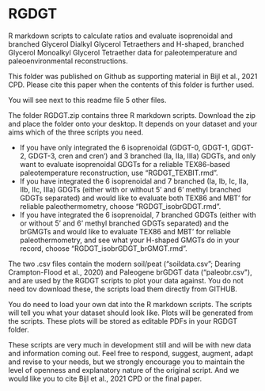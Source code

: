 # RGDGT
R markdown scripts to calculate ratios and evaluate isoprenoidal and branched Glycerol Dialkyl Glycerol Tetraethers and H-shaped, branched Glycerol Monoalkyl Glycerol Tetraether data for paleotemperature and paleoenvironmental reconstructions.

This folder was published on Github as supporting material in Bijl et al., 2021 CPD. Please cite this paper when the contents of this folder is further used.

You will see next to this readme file 5 other files.

The folder RGDGT.zip contains three R markdown scripts. Download the zip and place the folder onto your desktop. It depends on your dataset and your aims which of the three scripts you need.

* If you have only integrated the 6 isoprenoidal (GDGT-0, GDGT-1, GDGT-2, GDGT-3, cren and cren’) and 3 branched (Ia, IIa, IIIa) GDGTs, and only want to evaluate isoprenoidal GDGTs for a reliable TEX86-based paleotemperature reconstruction, use “RGDGT_TEXBIT.rmd”.
* If you have integrated the 6 isoprenoidal and 7 branched (Ia, Ib, Ic, IIa, IIb, IIc, IIIa) GDGTs (either with or without 5’ and 6’ methyl branched GDGTs separated) and would like to evaluate both TEX86 and MBT’ for reliable paleothermometry, choose “RGDGT_isobrGDGT.rmd”.
* If you have integrated the 6 isoprenoidal, 7 branched GDGTs (either with or without 5’ and 6’ methyl branched GDGTs separated) and the brGMGTs and would like to evaluate TEX86 and MBT’ for reliable paleothermometry, and see what your H-shaped GMGTs do in your record, choose “RGDGT_isobrGDGT_brGMGT.rmd”.

The two .csv files contain the modern soil/peat (“soildata.csv”; Dearing Crampton-Flood et al., 2020) and Paleogene brGDGT data (“paleobr.csv"), and are used by the RGDGT scripts to plot your data against. You do not need tov download these, the scripts load them directly from GITHUB.

You do need to load your own dat into the R markdown scripts. The scripts will tell you what your dataset should look like. Plots will be generated from the scripts. These plots will be stored as editable PDFs in your RGDGT folder.

These scripts are very much in development still and will be with new data and information coming out. Feel free to respond, suggest, augment, adapt and revise to your needs, but we strongly encourage you to maintain the level of openness and explanatory nature of the original script. And we would like you to cite Bijl et al., 2021 CPD or the final paper.
